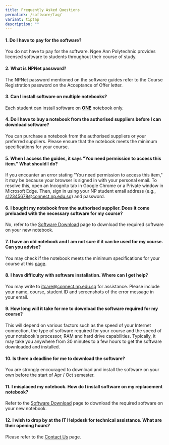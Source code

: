 ```yaml
---
title: Frequently Asked Questions
permalink: /software/faq/
variant: tiptap
description: ""
---
```

<h4>1. Do I have to pay for the software?</h4>
<p>You do not have to pay for the software. Ngee Ann Polytechnic provides
licensed software to students throughout their course of study.</p>
<p></p>
<h4>2. What is NPNet password?</h4>
<p>The NPNet password mentioned on the software guides refer to the Course
Registration password on the Acceptance of Offer letter.</p>
<p></p>
<h4>3. Can I install software on multiple notebooks?</h4>
<p>Each student can install software on <strong><u>ONE</u></strong> notebook
only.</p>
<p></p>
<h4>4. Do I have to buy a notebook from the authorised suppliers before I can download software?</h4>
<p>You can purchase a notebook from the authorised suppliers or your preferred
suppliers. Please ensure that the notebook meets the minimum ​​​specifications
for your course.</p>
<p></p>
<h4>5. When I access the guides, it says "You need permission to access this item." What should I do?</h4>
<p>If you encounter an error stating "You need permission to access this
item," it may be because your browser is signed in with your personal email.
To resolve this, open an Incognito tab in Google Chrome or a Private window
in Microsoft Edge. Then, sign in using your NP student email address (e.g.,
<a href="mailto:s12345678@connect.np.edu.sg" rel="noopener noreferrer nofollow" target="_blank">s12345678@connect.np.edu.sg</a>) and password.</p>
<p></p>
<h4>6. I bought my notebook from the authorised supplier. Does it come preloaded with the necessary software for my course?</h4>
<p>No, refer to the <a href="https://www2.np.edu.sg/software/" rel="noopener nofollow" target="_blank">Software Download</a> page
to download the required software on your new notebook.</p>
<p></p>
<h4>7. I have an old notebook and I am not sure if it can be used for my course. Can you advise?</h4>
<p>You may check if the notebook meets the minimum specifications for your
course at this <a href="https://www2.np.edu.sg/notebook/specs/" rel="noopener nofollow" target="_blank">page</a>.</p>
<p></p>
<h4>8. I have difficulty with software installation. Where can I get help?</h4>
<p>You may write to <a href="mailto:itcare@connect.np.edu.sg" rel="noopener noreferrer nofollow" target="_blank">itcare@connect.np.edu.sg</a> for
assistance. Please include your name, course, student ID and screenshots
of the error message in your email.</p>
<p></p>
<h4>9. How long will it take for me to download the software required for my course?</h4>
<p>This will depend on various factors such as the speed of your Internet
connection, the type of software required for your course and the speed
of your notebook's processor, RAM and hard drive capabilities. Typically,
it may take you anywhere from 30 minutes to a few hours to get the software
downloaded and installed.</p>
<p></p>
<h4>10. Is there a deadline for me to download the software?</h4>
<p>You are strongly encouraged to download and install the software on your
own before the start of Apr / Oct semester.</p>
<p></p>
<h4>11. I misplaced my notebook. How do I install software on my replacement notebook?</h4>
<p>Refer to the <a href="https://www2.np.edu.sg/software/" rel="noopener nofollow" target="_blank">Software Download</a> page
to download the required software on your new notebook.</p>
<p></p>
<h4>12. I wish to drop by at the IT Helpdesk for technical assistance. What are their opening hours?</h4>
<p>Please refer to the <a href="/contact-us" rel="noopener noreferrer nofollow" target="_blank">Contact Us</a> page.</p>
<p></p>